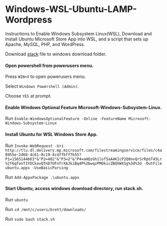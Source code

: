 # Windows-WSL-Ubuntu-LAMP-Wordpress
Instructions to Enable Windows Subsystem Linux(WSL), Download and Install Ubuntu Microsoft Store App into WSL, and a script that sets up Apache, MySQL, PHP, and WordPress.

Download [stack](https://github.com/Techintheclouds/Windows-WSL-Ubuntu-LAMP-Wordpress/blob/master/stack) file to windows download folder.

#### Open powershell from powerusers menu.

Press `WIN+X` to open powerusers menu.

Select `Windows Powershell (Admin)`.

Choose `YES` at prompt.

#### Enable Windows Optional Feature Microsoft-Windows-Subsystem-Linux.

Run `Enable-WindowsOptionalFeature -Online -FeatureName Microsoft-Windows-Subsystem-Linux`

#### Install Ubuntu for WSL Windows Store App.

Run `Invoke-WebRequest -Uri http://tlu.dl.delivery.mp.microsoft.com/filestreamingservice/files/c4a0955e-2d68-4c61-8c19-4c4ffbff7b55?P1=1565144663"&"P2=402"&"P3=2"&"P4=aHQzGh1lof5aA4KIcP2Q0ovQrSrRpoT45Lr%2f6qfonT1YDCkavQTnD7UFnTrXAJkiBq4P%2bwqzPMOkicZBQhWXSg%3d%3d -OutFile ubuntu.appx -UseBasicParsing`

Run `Add-AppxPackage .\ubuntu.appx`

#### Start Ubuntu, access windows download directory, run stack.sh.

Run `ubuntu`

Run `cd /mnt/c/users/brett/downloads/`

Run `sudo bash stack.sh`
